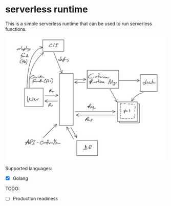# serverless runtime

This is a simple serverless runtime that can be used to run serverless functions.

![Serverless Architecture](./asset/serverless.jpg "Architecture")

Supported languages:
- [x] Golang

TODO:
- [ ] Production readiness